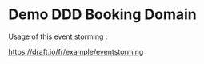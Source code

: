 # Demo DDD Booking Domain

Usage of this event storming :

https://draft.io/fr/example/eventstorming